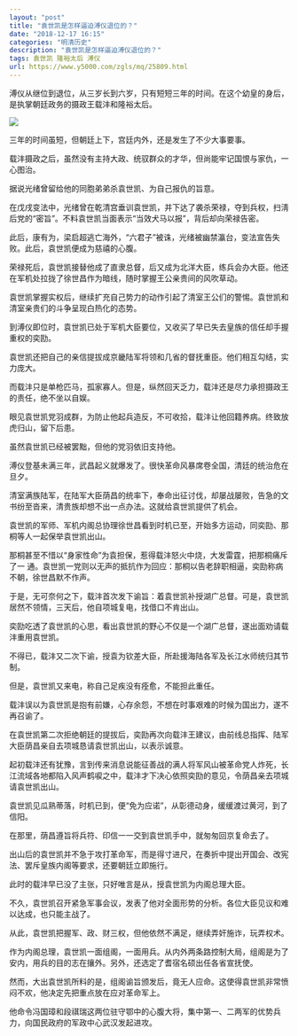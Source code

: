 ```yaml
---
layout: "post"
title: "袁世凯是怎样逼迫溥仪退位的？"
date: "2018-12-17 16:15"
categories: "明清历史"
description: "袁世凯是怎样逼迫溥仪退位的？"
tags: 袁世凯 隆裕太后 溥仪
url: https://www.y5000.com/zgls/mq/25809.html
---
```






溥仪从继位到退位，从三岁长到六岁，只有短短三年的时间。在这个幼皇的身后，是执掌朝廷政务的摄政王载沣和隆裕太后。

![](https://img.y5000.com/uploads/allimg/170928/13-1F92Q33514549.jpg)

三年的时间虽短，但朝廷上下，宫廷内外，还是发生了不少大事要事。

载沣摄政之后，虽然没有主持大政、统驭群众的才华，但尚能牢记国恨与家仇，一心图治。

据说光绪曾留给他的同胞弟弟杀袁世凯、为自己报仇的旨意。

在戊戌变法中，光绪曾在乾清宫垂训袁世凯，并下达了袭杀荣禄，夺到兵权，扫淸后党的“密旨”。不料袁世凯当面表示“当效犬马以报”，背后却向荣禄告密。

此后，康有为，梁启超逃亡海外，“六君子”被诛，光绪被幽禁瀛台，变法宣告失败。此后，袁世凯便成为慈禧的心腹。

荣禄死后，袁世凯接替他成了直隶总督，后又成为北洋大臣，练兵会办大臣。他还在军机处拉拢了徐世昌作为暗线，随时掌握王公亲贵间的风吹草动。

袁世凯掌握实权后，继续扩充自己势力的动作引起了清室王公们的警惕。袁世凯和清室亲贵们的斗争呈现白热化的态势。

到溥仪即位时，袁世凯已处于军机大臣要位，又收买了早已失去皇族的信任却手握重权的奕劻。

袁世凯还把自己的亲信提拔成京畿陆军将领和几省的督抚重臣。他们相互勾结，实力庞大。

而载沣只是单枪匹马，孤家寡人。但是，纵然回天乏力，载沣还是尽力承担摄政王的责任，绝不坐以自娱。

眼见袁世凯党羽成群，为防止他起兵造反，不可收拾，载沣让他回籍养病。终致放虎归山，留下后患。

虽然袁世凯已经被罢黜，但他的党羽依旧支持他。

溥仪登基未满三年，武昌起义就爆发了。很快革命风暴席卷全国，清廷的统治危在旦夕。

清室满族陆军，在陆军大臣荫昌的统率下，奉命出征讨伐，却屡战屡败，告急的文书纷至沓来，清贵族却想不出一点办法。这就给袁世凯提供了机会。

袁世凯的军师、军机内阁总协理徐世昌看到时机已至，开始多方运动，同奕劻、那桐等人一起保举袁世凯出山。

那桐甚至不惜以“身家性命”为袁担保，惹得载沣怒火中烧，大发雷霆，把那桐痛斥了一
通。袁世凯一党则以无声的抵抗作为回应：那桐以告老辞职相逼，奕劻称病不朝，徐世昌默不作声。

于是，无可奈何之下，载沣首次发下谕旨：着袁世凯补授湖广总督。可是，袁世凯居然不领情，三天后，他自项城复电，找借口不肯出山。

奕劻吃透了袁世凯的心思，看出袁世凯的野心不仅是一个湖广总督，遂出面劝请载沣重用袁世凯。

不得已，载沣又二次下谕，授袁为钦差大臣，所赴援海陆各军及长江水师统归其节制。

但是，袁世凯又来电，称自己足疾没有痊愈，不能担此重任。

载沣误以为袁世凯是抱有前嫌，心存余怨，不想在时事艰难的时候为国出力，遂不再召谕了。

在袁世凯第二次拒绝朝廷的提拔后，奕劻再次向载沣王建议，由前线总指挥、陆军大臣荫昌亲自去项城恳请袁世凯出山，以表示诚意。

起初载沣还有犹豫，言到传来消息说能征善战的满人将军风山被革命党人炸死，长江流域各地都陷入风声鹤唳之中，载沣才下决心依照奕劻的意见，令荫昌亲去项城请袁世凯出山。

袁世凯见瓜熟蒂落，时机已到，便“免为应诺”，从彰德动身，缓缓渡过黄河，到了信阳。

在那里，荫昌遵旨将兵符、印信一一交到袁世凯手中，就匆匆回京复命去了。

出山后的袁世凯并不急于攻打革命军，而是得寸进尺，在奏折中提出开国会、改宪法、罢斥皇族内阁等要求，还要朝廷立即施行。

此时的载沣早已没了主张，只好唯言是从，授袁世凯为内阁总理大臣。

不久，袁世凯召开紧急军事会议，发表了他对全面形势的分析。各位大臣见议和难以达成，也只能主战了。

从此，袁世凯把握军、政、财三权，但他依然不满足，继续弄奸施诈，玩弄权术。

作为内阁总理，袁世凯一面组阁，一面用兵。从内外两条路控制大局，组阁是为了安内，用兵的目的志在攘外。另外，还选定了耆宿名硕出任各省宣抚使。

然而，大出袁世凯所料的是，组阁谕旨颁发后，竟无人应命。这使得袁世凯非常愤闷不欢，他决定先把重点放在应对革命军上。

他命令冯国璋和段祺瑞这两位驻守鄂中的心腹大将，集中第一、二两军的优势兵力，向国民政府的军政中心武汉发起进攻。
